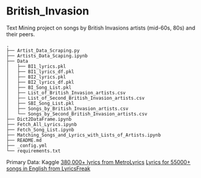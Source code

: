 # British_Invasion
Text Mining project on songs by British Invasions artists (mid-60s, 80s) and their peers.
```
.
├── Artist_Data_Scraping.py
├── Artists_Data_Scaping.ipynb
├── Data
│   ├── BI1_lyrics.pkl
│   ├── BI1_lyrics_df.pkl
│   ├── BI2_lyrics.pkl
│   ├── BI2_lyrics_df.pkl
│   ├── BI_Song_List.pkl
│   ├── List_of_British_Invasion_artists.csv
│   ├── List_of_Second_British_Invasion_artists.csv
│   ├── SBI_Song_List.pkl
│   ├── Songs_by_British_Invasion_artists.csv
│   └── Songs_by_Second_British_Invasion_artists.csv
├── Dict2DataFrame.ipynb
├── Fetch_All_Lyrics.ipynb
├── Fetch_Song_List.ipynb
├── Matching_Songs_and_Lyrics_with_Lists_of_Artists.ipynb
├── README.md
├── _config.yml
└── requirements.txt

```
Primary Data: Kaggle
[380,000+ lyrics from MetroLyrics](https://www.kaggle.com/gyani95/380000-lyrics-from-metrolyrics)
[Lyrics for 55000+ songs in English from LyricsFreak](https://www.kaggle.com/mousehead/songlyrics)